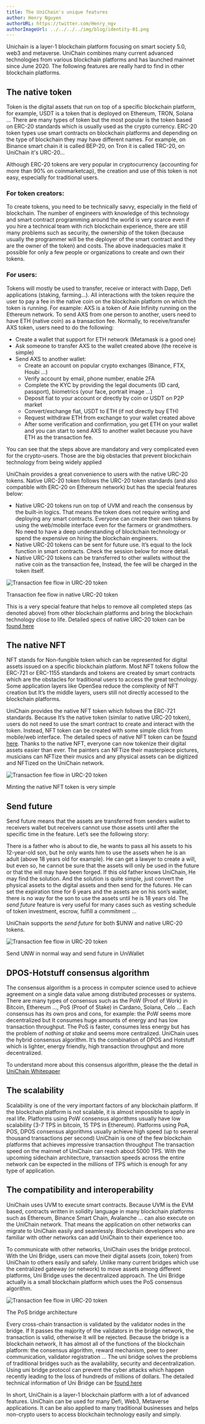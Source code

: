 ```yaml
---
title: The UniChain's unique features
author: Henry Nguyen
authorURL: https://twitter.com/Henry_ngv
authorImageUrl: ../../../../img/blog/identity-01.png
---
```


Unichain is a layer-1 blockchain platform focusing on smart society 5.0, web3 and metaverse.
UniChain combines many current advanced technologies from various blockchain platforms and has launched mainnet since June 2020. The following features are really hard to find in other blockchain platforms.

## The native token 
Token is the digital assets that run on top of a specific blockchain platform, for example, USDT is a token that is deployed on Ethereum, TRON, Solana … There are many types of token but the most popular is the token based on ERC-20 standards which is usually used as the crypto currency. ERC-20 token types use smart contracts on blockchain platforms and depending on the type of blockchain they may have different names. For example, on Binance smart chain it is called BEP-20, on Tron it is called TRC-20, on UniChain it's URC-20… 

Although ERC-20 tokens are very popular in cryptocurrency (accounting for more than 90% on coinmarketcap), the creation and use of this token is not easy, especially for traditional users. 

### For token creators: 
To create tokens, you need to be technically savvy, especially in the field of blockchain. The number of engineers with knowledge of this technology and smart contract programming around the world is very scarce even if you hire a technical team with rich blockchain experience, there are still many problems such as security, the ownership of the token (because usually the programmer will be the deployer of the smart contract and they are the owner of the token) and costs. The above inadequacies make it possible for only a few people or organizations to create and own their tokens.

### For users: 
Tokens will mostly be used to transfer, receive or interact with Dapp, Defi applications (staking, farming...). All interactions with the token require the user to pay a fee in the native coin on the blockchain platform on which the token is running. For example: AXS is a token of Axie Infinity running on the Ethereum network. To send AXS from one person to another, users need to have ETH (native coin) as a transaction fee. Normally, to receive/transfer AXS token, users need to do the following:
- Create a wallet that support for ETH network (Metamask is a good one)
- Ask someone to transfer AXS to the wallet created above (the receive is simple)
- Send AXS to another wallet: 
    + Create an account on popular crypto exchanges (Binance, FTX, Houbi …)
    + Verify account by email, phone number, enable 2FA 
    + Complete the KYC by providing the legal documents (ID card, passport), biometrics (your face, portrait image …) 
    + Deposit fiat to your account or directly by coin or USDT on P2P market
    + Convert/exchange fiat, USDT to ETH (if not directly buy ETH)
    + Request withdraw ETH from exchange to your wallet created above
    + After some verification and confirmation, you get ETH on your wallet and you can start to send AXS to another wallet because you have ETH as the transaction fee.

You can see that the steps above are mandatory and very complicated even for the crypto-users. Those are the big obstacles that prevent blockchain technology from being widely applied

UniChain provides a great convenience to users with the native URC-20 tokens. 
Native URC-20 token follows the URC-20 token standards (and also compatible with ERC-20 on Ethereum network) but has the special features below: 
- Native URC-20 tokens run on top of UVM and reach the consensus by the built-in logics. That means the token does not require writing and deploying any smart contracts. Everyone can create their own tokens by using the web/mobile interface even for the farmers or grandmothers. No need to have a deep understanding of blockchain technology or spend the expensive on hiring the blockchain engineers.
- Native URC-20  tokens can be sent for future use. It’s equal to the lock function in smart contracts. Check the session below for more detail.
- Native URC-20 tokens can be transferred to other wallets without the native coin as the transaction fee, Instead, the fee will be charged in the token itself.

![Transaction fee flow in URC-20 token](../../../../img/blog/urc30_token_fee.png)
<div class="img-desc">Transaction fee flow in native URC-20 token</div>

This is a very special feature that helps to remove all completed steps (as denoted above) from other blockchain platforms and bring the blockchain technology close to life.
Detailed specs of native URC-20 token can be [found here](../../../../docs/urc30nativetoken)

## The native NFT 
NFT stands for Non-fungible token which can be represented for digital assets issued on a specific blockchain platform. Most NFT tokens follow the ERC-721 or ERC-1155 standards and tokens are created by smart contracts which are the obstacles for traditional users to access the great technology. Some application layers like OpenSea reduce the complexity of NFT creation but It’s the middle layers, users still not directly accessed to the blockchain platforms.

UniChain provides the native NFT token which follows the ERC-721 standards. Because It’s the native token (similar to native URC-20 token), users do not need to use the smart contract to create and interact with the token. Instead, NFT token can be created with some simple click from mobile/web interface. 
The detailed specs of native NFT token can be [found here](../../../../docs/urc721nativetoken).
Thanks to the native NFT, everyone can now tokenize their digital assets easier than ever. The painters can NFTize their masterpiece pictures, musicians can NFTize their musics and any physical assets can be digitized and NFTized on the UniChain network.

![Transaction fee flow in URC-20 token](../../../../img/blog/unichain-advance-feature-2.png)
<div class="img-desc">Minting the native NFT token is very simple</div>

## Send future 
Send future means that the assets are transferred from senders wallet to receivers wallet but receivers cannot use those assets until after the specific time in the feature. 
Let’s see the following story: 

There is a father who is about to die, he wants to pass all his assets to his 12-year-old son, but he only wants him to use the assets when he is an adult (above 18 years old for example). He can get a lawyer to create a will, but even so, he cannot be sure that the assets will only be used in the future or that the will may have been forged. If this old father knows UniChain, He may find the solution. 
And the solution is quite simple, just convert the physical assets to the digital assets and then send for the futures. He can set the expiration time for 6 years and the assets are on his son’s wallet, there is no way for the son to use the assets until he is 18 years old.
The _send future_ feature is very useful for many cases such as vesting schedule of token investment, escrow, fulfill a commitment … 

UniChain supports the _send future_ for both $UNW and native URC-20 tokens.

![Transaction fee flow in URC-20 token](../../../../img/blog/unichain-advance-feature-1.png)
<div class="img-desc">Send UNW in normal way and send future in UniWallet</div>

## DPOS-Hotstuff consensus algorithm 
The consensus algorithm is a process in computer science used to achieve agreement on a single data value among distributed processes or systems. There are many types of consensus such as the PoW (Proof of Work) in Bitcoin, Ethereum …, PoS (Proof of Stake) in Cardano, Solana, Celo … 
Each consensus has its own pros and cons, for example: the PoW seems more decentralized but It consumes huge amounts of energy and has low transaction throughput. The PoS is faster, consumes less energy but has the problem of _nothing at stake_ and seems more centralized. 
UniChain uses the hybrid consensus algorithm. It’s the combination of DPOS and Hotstuff which is lighter, energy friendly, high transaction throughput and more decentralized. 

To understand more about this consensus algorithm, please the the detail in [UniChain Whitepaper](https://developers.unichain.world/asset/Unichain-whitepaper-v2.pdf)

## The scalability 
Scalability is one of the very important factors of any blockchain platform. If the blockchain platform is not scalable, it is almost impossible to apply in real life.
Platforms using PoW consensus algorithms usually have low scalability (3-7 TPS in bitcoin, 15 TPS in Ethereum). Platforms using PoA,  POS, DPOS consensus algorithms usually achieve high speed (up to several thousand transactions per second)
UniChain is one of the few blockchain platforms that achieves impressive transaction throughput The transaction speed on the mainnet of UniChain can reach about 5000 TPS. With the upcoming sidechain architecture, transaction speeds across the entire network can be expected in the millions of TPS which is enough for any type of application. 

## The compatibility  and interoperability  
UniChain uses UVM to execute smart contracts. Because UVM is the EVM based, contracts written in solidity language in many blockchain platforms such as Ethereum, Binance Smart Chain, Avalanche … can also execute on the UniChain network. That means the application on other networks can migrate to UniChain easily and seamlessly. Blockchain developers who are familiar with other networks can add UniChain to their experience too.

To communicate with other networks, UniChain uses the bridge protocol. With the Uni Bridge, users can move their digital assets (coin, token) from UniChain to others easily and safely. 
Unlike many current bridges which use the centralized gateway (or network) to move assets among different platforms, Uni Bridge uses the decentralized approach. 
The Uni Bridge actually is a small blockchain platform which uses the PoS consensus algorithm. 

![Transaction fee flow in URC-20 token](../../../../img/blog/pos_structure.png)
<div class="img-desc">The PoS bridge architecture</div>

Every cross-chain transaction is validated by the validator nodes in the bridge. If It passes the majority of the validators in the bridge network, the transaction is valid, otherwise It will be rejected.
Because the bridge is a blockchain network, It has almost all of the functions of the blockchain platform: the consensus algorithm, reward mechanism, peer to peer communication, validator registration … The uni bridge solves the problems of traditional bridges such as the availability, security and decentralization. Using uni bridge protocol can prevent the cyber attacks which happen recently leading to the loss of hundreds of millions of dollars. The detailed technical information of Uni Bridge can be [found here](../../../../docs/posProtocolStructure)

In short, UniChain is a layer-1 blockchain platform with a lot of advanced features. UniChain can be used for many Defi, Web3, Metaverse applications. It can be also applied to many traditional businesses and helps non-crypto users to access blockchain technology easily and simply.
